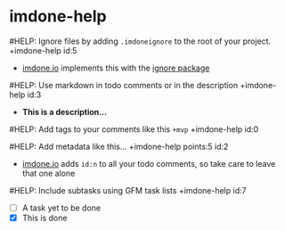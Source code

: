 imdone-help
====

#HELP: Ignore files by adding `.imdoneignore` to the root of your project. +imdone-help id:5
- [imdone.io](https://imdone.io) implements this with the [ignore package](https://www.npmjs.com/package/ignore)

#HELP: Use markdown in todo comments or in the description +imdone-help id:3
- **This is a description...**

#HELP: Add tags to your comments like this `+mvp` +imdone-help id:0

#HELP: Add metadata like this... +imdone-help points:5 id:2
- [imdone.io](https://imdone.io) adds `id:n` to all your todo comments, so take care to leave that one alone

#HELP: Include subtasks using GFM task lists +imdone-help id:7
- [ ] A task yet to be done
- [x] This is done
